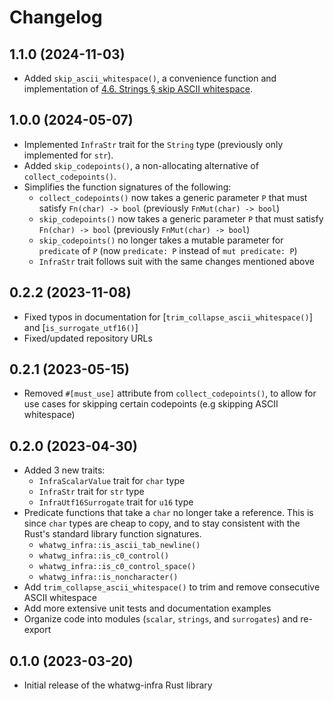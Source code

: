 # Changelog

## 1.1.0 (2024-11-03)

- Added `skip_ascii_whitespace()`, a convenience function and implementation of [4.6. Strings § skip ASCII whitespace](https://infra.spec.whatwg.org/#skip-ascii-whitespace).

## 1.0.0 (2024-05-07)

- Implemented `InfraStr` trait for the `String` type (previously only implemented for `str`).
- Added `skip_codepoints()`, a non-allocating alternative of `collect_codepoints()`.
- Simplifies the function signatures of the following:
  - `collect_codepoints()` now takes a generic parameter `P` that must satisfy `Fn(char) -> bool` (previously `FnMut(char) -> bool`)
  - `skip_codepoints()` now takes a generic parameter `P` that must satisfy `Fn(char) -> bool` (previously `FnMut(char) -> bool`)
  - `skip_codepoints()` no longer takes a mutable parameter for `predicate` of `P` (now `predicate: P` instead of `mut predicate: P`)
  - `InfraStr` trait follows suit with the same changes mentioned above

## 0.2.2 (2023-11-08)

- Fixed typos in documentation for [`trim_collapse_ascii_whitespace()`] and [`is_surrogate_utf16()`]
- Fixed/updated repository URLs

## 0.2.1 (2023-05-15)

- Removed `#[must_use]` attribute from `collect_codepoints()`, to allow for use cases for skipping certain codepoints (e.g skipping ASCII whitespace)

## 0.2.0 (2023-04-30)

- Added 3 new traits:
  - `InfraScalarValue` trait for `char` type
  - `InfraStr` trait for `str` type
  - `InfraUtf16Surrogate` trait for `u16` type
- Predicate functions that take a `char` no longer take a reference. This is since `char` types are cheap to copy, and to stay consistent with the Rust's standard library function signatures.
  - `whatwg_infra::is_ascii_tab_newline()`
  - `whatwg_infra::is_c0_control()`
  - `whatwg_infra::is_c0_control_space()`
  - `whatwg_infra::is_noncharacter()`
- Add `trim_collapse_ascii_whitespace()` to trim and remove consecutive ASCII whitespace
- Add more extensive unit tests and documentation examples
- Organize code into modules (`scalar`, `strings`, and `surrogates`) and re-export

## 0.1.0 (2023-03-20)

- Initial release of the whatwg-infra Rust library
